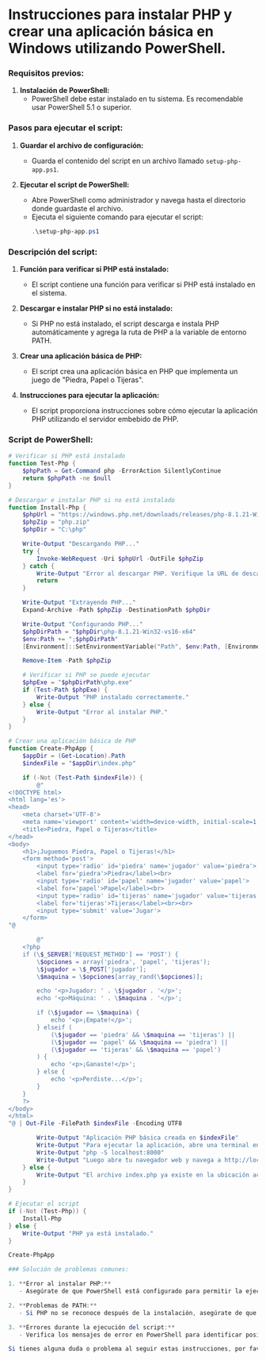 # Instrucciones para instalar PHP y crear una aplicación básica en Windows utilizando PowerShell.

### Requisitos previos:

1. **Instalación de PowerShell:**
   - PowerShell debe estar instalado en tu sistema. Es recomendable usar PowerShell 5.1 o superior.

### Pasos para ejecutar el script:

1. **Guardar el archivo de configuración:**
   - Guarda el contenido del script en un archivo llamado `setup-php-app.ps1`.

2. **Ejecutar el script de PowerShell:**
   - Abre PowerShell como administrador y navega hasta el directorio donde guardaste el archivo.
   - Ejecuta el siguiente comando para ejecutar el script:
     ```ps1
     .\setup-php-app.ps1
     ```

### Descripción del script:

1. **Función para verificar si PHP está instalado:**
   - El script contiene una función para verificar si PHP está instalado en el sistema.

2. **Descargar e instalar PHP si no está instalado:**
   - Si PHP no está instalado, el script descarga e instala PHP automáticamente y agrega la ruta de PHP a la variable de entorno PATH.

3. **Crear una aplicación básica de PHP:**
   - El script crea una aplicación básica en PHP que implementa un juego de "Piedra, Papel o Tijeras".

4. **Instrucciones para ejecutar la aplicación:**
   - El script proporciona instrucciones sobre cómo ejecutar la aplicación PHP utilizando el servidor embebido de PHP.

### Script de PowerShell:

```ps1
# Verificar si PHP está instalado
function Test-Php {
    $phpPath = Get-Command php -ErrorAction SilentlyContinue
    return $phpPath -ne $null
}

# Descargar e instalar PHP si no está instalado
function Install-Php {
    $phpUrl = "https://windows.php.net/downloads/releases/php-8.1.21-Win32-vs16-x64.zip"
    $phpZip = "php.zip"
    $phpDir = "C:\php"

    Write-Output "Descargando PHP..."
    try {
        Invoke-WebRequest -Uri $phpUrl -OutFile $phpZip
    } catch {
        Write-Output "Error al descargar PHP. Verifique la URL de descarga."
        return
    }

    Write-Output "Extrayendo PHP..."
    Expand-Archive -Path $phpZip -DestinationPath $phpDir

    Write-Output "Configurando PHP..."
    $phpDirPath = "$phpDir\php-8.1.21-Win32-vs16-x64"
    $env:Path += ";$phpDirPath"
    [Environment]::SetEnvironmentVariable("Path", $env:Path, [EnvironmentVariableTarget]::Machine)

    Remove-Item -Path $phpZip

    # Verificar si PHP se puede ejecutar
    $phpExe = "$phpDirPath\php.exe"
    if (Test-Path $phpExe) {
        Write-Output "PHP instalado correctamente."
    } else {
        Write-Output "Error al instalar PHP."
    }
}

# Crear una aplicación básica de PHP
function Create-PhpApp {
    $appDir = (Get-Location).Path
    $indexFile = "$appDir\index.php"

    if (-Not (Test-Path $indexFile)) {
        @"
<!DOCTYPE html>
<html lang='es'>
<head>
    <meta charset='UTF-8'>
    <meta name='viewport' content='width=device-width, initial-scale=1.0'>
    <title>Piedra, Papel o Tijeras</title>
</head>
<body>
    <h1>¡Juguemos Piedra, Papel o Tijeras!</h1>
    <form method='post'>
        <input type='radio' id='piedra' name='jugador' value='piedra'>
        <label for='piedra'>Piedra</label><br>
        <input type='radio' id='papel' name='jugador' value='papel'>
        <label for='papel'>Papel</label><br>
        <input type='radio' id='tijeras' name='jugador' value='tijeras'>
        <label for='tijeras'>Tijeras</label><br><br>
        <input type='submit' value='Jugar'>
    </form>
"@

        @"
    <?php
    if (\$_SERVER['REQUEST_METHOD'] == 'POST') {
        \$opciones = array('piedra', 'papel', 'tijeras');
        \$jugador = \$_POST['jugador'];
        \$maquina = \$opciones[array_rand(\$opciones)];

        echo '<p>Jugador: ' . \$jugador . '</p>';
        echo '<p>Máquina: ' . \$maquina . '</p>';

        if (\$jugador == \$maquina) {
            echo '<p>¡Empate!</p>';
        } elseif (
            (\$jugador == 'piedra' && \$maquina == 'tijeras') ||
            (\$jugador == 'papel' && \$maquina == 'piedra') ||
            (\$jugador == 'tijeras' && \$maquina == 'papel')
        ) {
            echo '<p>¡Ganaste!</p>';
        } else {
            echo '<p>Perdiste...</p>';
        }
    }
    ?>
</body>
</html>
"@ | Out-File -FilePath $indexFile -Encoding UTF8

        Write-Output "Aplicación PHP básica creada en $indexFile"
        Write-Output "Para ejecutar la aplicación, abre una terminal en la ubicación del archivo index.php y ejecuta el siguiente comando:"
        Write-Output "php -S localhost:8000"
        Write-Output "Luego abre tu navegador web y navega a http://localhost:8000"
    } else {
        Write-Output "El archivo index.php ya existe en la ubicación actual."
    }
}

# Ejecutar el script
if (-Not (Test-Php)) {
    Install-Php
} else {
    Write-Output "PHP ya está instalado."
}

Create-PhpApp

### Solución de problemas comunes:

1. **Error al instalar PHP:**
   - Asegúrate de que PowerShell está configurado para permitir la ejecución de scripts y que tienes acceso a Internet.

2. **Problemas de PATH:**
   - Si PHP no se reconoce después de la instalación, asegúrate de que se agregó correctamente al PATH del sistema y reinicia PowerShell.

3. **Errores durante la ejecución del script:**
   - Verifica los mensajes de error en PowerShell para identificar posibles problemas y busca soluciones en la documentación oficial de PHP.

Si tienes alguna duda o problema al seguir estas instrucciones, por favor, contacta con el soporte técnico de tu institución para obtener ayuda adicional.
